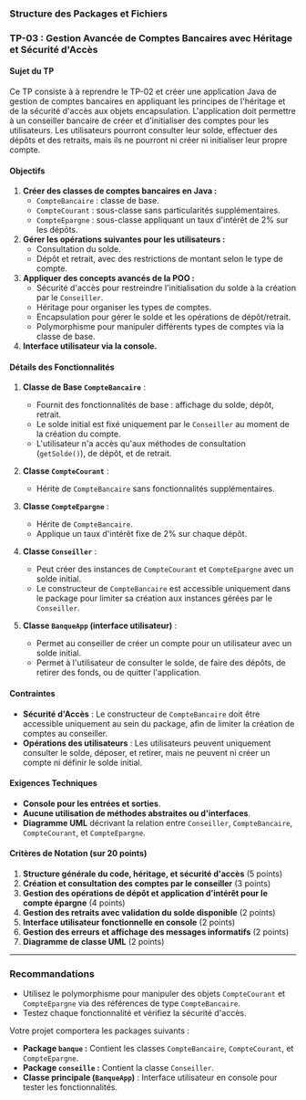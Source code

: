 ### Structure des Packages et Fichiers

### TP-03 : Gestion Avancée de Comptes Bancaires avec Héritage et Sécurité d'Accès

#### Sujet du TP

Ce TP consiste à à reprendre le TP-02 et créer une application Java de gestion de comptes bancaires en appliquant les principes de l'héritage et de la sécurité d'accès aux objets encapsulation. L'application doit permettre à un conseiller bancaire de créer et d'initialiser des comptes pour les utilisateurs. Les utilisateurs pourront consulter leur solde, effectuer des dépôts et des retraits, mais ils ne pourront ni créer ni initialiser leur propre compte.

#### Objectifs

1. **Créer des classes de comptes bancaires en Java :**
   - `CompteBancaire` : classe de base.
   - `CompteCourant` : sous-classe sans particularités supplémentaires.
   - `CompteEpargne` : sous-classe appliquant un taux d'intérêt de 2% sur les dépôts.
2. **Gérer les opérations suivantes pour les utilisateurs :**
   - Consultation du solde.
   - Dépôt et retrait, avec des restrictions de montant selon le type de compte.
3. **Appliquer des concepts avancés de la POO :**
   - Sécurité d'accès pour restreindre l'initialisation du solde à la création par le `Conseiller`.
   - Héritage pour organiser les types de comptes.
   - Encapsulation pour gérer le solde et les opérations de dépôt/retrait.
   - Polymorphisme pour manipuler différents types de comptes via la classe de base.
4. **Interface utilisateur via la console.**

#### Détails des Fonctionnalités

1. **Classe de Base `CompteBancaire`** :
   - Fournit des fonctionnalités de base : affichage du solde, dépôt, retrait.
   - Le solde initial est fixé uniquement par le `Conseiller` au moment de la création du compte.
   - L'utilisateur n'a accès qu'aux méthodes de consultation (`getSolde()`), de dépôt, et de retrait.

2. **Classe `CompteCourant`** :
   - Hérite de `CompteBancaire` sans fonctionnalités supplémentaires.

3. **Classe `CompteEpargne`** :
   - Hérite de `CompteBancaire`.
   - Applique un taux d'intérêt fixe de 2% sur chaque dépôt.

4. **Classe `Conseiller`** :
   - Peut créer des instances de `CompteCourant` et `CompteEpargne` avec un solde initial.
   - Le constructeur de `CompteBancaire` est accessible uniquement dans le package pour limiter sa création aux instances gérées par le `Conseiller`.

5. **Classe `BanqueApp` (interface utilisateur)** :
   - Permet au conseiller de créer un compte pour un utilisateur avec un solde initial.
   - Permet à l'utilisateur de consulter le solde, de faire des dépôts, de retirer des fonds, ou de quitter l'application.

#### Contraintes

- **Sécurité d'Accès** : Le constructeur de `CompteBancaire` doit être accessible uniquement au sein du package, afin de limiter la création de comptes au conseiller.
- **Opérations des utilisateurs** : Les utilisateurs peuvent uniquement consulter le solde, déposer, et retirer, mais ne peuvent ni créer un compte ni définir le solde initial.

#### Exigences Techniques

- **Console pour les entrées et sorties**.
- **Aucune utilisation de méthodes abstraites ou d'interfaces**.
- **Diagramme UML** décrivant la relation entre `Conseiller`, `CompteBancaire`, `CompteCourant`, et `CompteEpargne`.

#### Critères de Notation (sur 20 points)

1. **Structure générale du code, héritage, et sécurité d'accès** (5 points)
2. **Création et consultation des comptes par le conseiller** (3 points)
3. **Gestion des opérations de dépôt et application d’intérêt pour le compte épargne** (4 points)
4. **Gestion des retraits avec validation du solde disponible** (2 points)
5. **Interface utilisateur fonctionnelle en console** (2 points)
6. **Gestion des erreurs et affichage des messages informatifs** (2 points)
7. **Diagramme de classe UML** (2 points)

---

### Recommandations

- Utilisez le polymorphisme pour manipuler des objets `CompteCourant` et `CompteEpargne` via des références de type `CompteBancaire`.
- Testez chaque fonctionnalité et vérifiez la sécurité d'accès.



Votre projet comportera les packages suivants :
- **Package `banque` :** Contient les classes `CompteBancaire`, `CompteCourant`, et `CompteEpargne`.
- **Package `conseille` :** Contient la classe `Conseiller`.
- **Classe principale (`BanqueApp`)** : Interface utilisateur en console pour tester les fonctionnalités.
